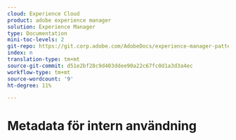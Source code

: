 ```yaml
---
cloud: Experience Cloud
product: adobe experience manager
solution: Experience Manager
type: Documentation
mini-toc-levels: 2
git-repo: https://git.corp.adobe.com/AdobeDocs/experience-manager-pattern-detection.sv-SE
index: n
translation-type: tm+mt
source-git-commit: d51e2bf28c9d403ddee90a22c67fc0d1a3d3a4ec
workflow-type: tm+mt
source-wordcount: '9'
ht-degree: 11%

---
```



# Metadata för intern användning
